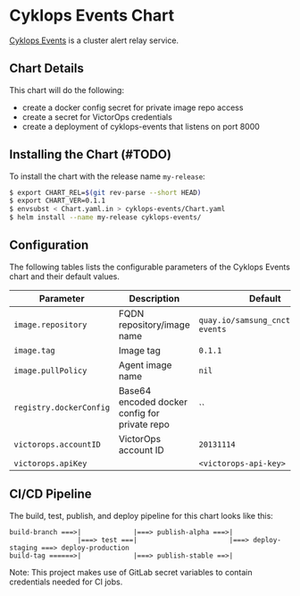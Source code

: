 # Cyklops Events Chart

[Cyklops Events](https://github.com/samsung-cnct/cyklops-events) is a cluster alert relay service.

## Chart Details

This chart will do the following:

* create a docker config secret for private image repo access
* create a secret for VictorOps credentials
* create a deployment of cyklops-events that listens on port 8000

## Installing the Chart (#TODO) 

To install the chart with the release name `my-release`:

```bash
$ export CHART_REL=$(git rev-parse --short HEAD)
$ export CHART_VER=0.1.1
$ envsubst < Chart.yaml.in > cyklops-events/Chart.yaml
$ helm install --name my-release cyklops-events/
```

## Configuration

The following tables lists the configurable parameters of the Cyklops Events chart and their default values.

| Parameter               | Description                                     | Default                               |
| ----------------------- | ----------------------------------------------- | ------------------------------------- |
| `image.repository`      | FQDN repository/image name                      | `quay.io/samsung_cnct/cyklops-events` |
| `image.tag`             | Image tag                                       | `0.1.1`                               |
| `image.pullPolicy`      | Agent image name                                | `nil`                                 |
| `registry.dockerConfig` | Base64 encoded docker config for private repo   | ``                                    |
| `victorops.accountID`   | VictorOps account ID                            | `20131114`                            |
| `victorops.apiKey`      |                                                 | `<victorops-api-key>`                 |

## CI/CD Pipeline 

The build, test, publish, and deploy pipeline for this chart looks like this:

    build-branch ===>|             |===> publish-alpha ===>|
                     |===> test ===|                       |===> deploy-staging ===> deploy-production
    build-tag ======>|             |===> publish-stable ==>|

Note: This project makes use of GitLab secret variables to contain credentials needed for CI jobs.
